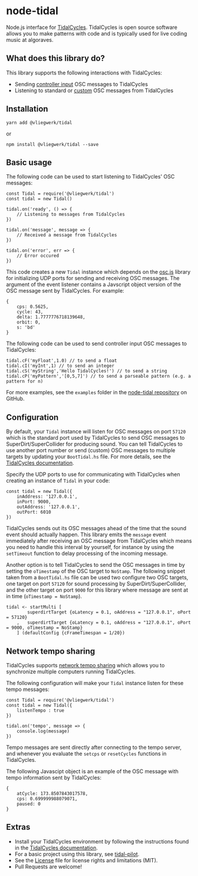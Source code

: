 # node-tidal

Node.js interface for [TidalCycles](https://tidalcycles.org). TidalCycles is open source software allows you to make patterns with code and is typically used for live coding music at algoraves.

## What does this library do?

This library supports the following interactions with TidalCycles:

-   Sending [controller input](https://tidalcycles.org/index.php/Controller_Input) OSC messages to TidalCycles
-   Listening to standard or [custom](https://tidalcycles.org/index.php/Custom_OSC) OSC messages from TidalCycles

## Installation

```
yarn add @vliegwerk/tidal
```

or

```
npm install @vliegwerk/tidal --save
```

## Basic usage

The following code can be used to start listening to TidalCycles' OSC messages:

```
const Tidal = require('@vliegwerk/tidal')
const tidal = new Tidal()

tidal.on('ready', () => {
	// Listening to messages from TidalCycles
})

tidal.on('message', message => {
	// Received a message from TidalCycles
})

tidal.on('error', err => {
	// Error occured
})
```

This code creates a new `Tidal` instance which depends on the [osc.js](https://www.npmjs.com/package/osc) library for initializing UDP ports for sending and receiving OSC messages. The argument of the event listener contains a Javscript object version of the OSC message sent by TidalCycles. For example:

```
{
    cps: 0.5625,
    cycle: 43,
    delta: 1.7777776718139648,
    orbit: 0,
    s: 'bd'
}
```

The following code can be used to send controller input OSC messages to TidalCycles:

```
tidal.cF('myFloat',1.0) // to send a float
tidal.cI('myInt',1) // to send an integer
tidal.cS('myString','Hello TidalCycles!') // to send a string
tidal.cP('myPattern','[0,5,7]') // to send a parseable pattern (e.g. a pattern for n)
```

For more examples, see the `examples` folder in the [node-tidal repository](https://github.com/njanssen/node-tidal/tree/master/examples) on GitHub.

## Configuration

By default, your `Tidal` instance will listen for OSC messages on port `57120` which is the standard port used by TidalCycles to send OSC messages to SuperDirt/SuperCollider for producing sound. You can tell TidalCycles to use another port number or send (custom) OSC messages to multiple targets by updating your `BootTidal.hs` file. For more details, see the [TidalCycles documentation](https://tidalcycles.org/index.php/Custom_OSC).

Specify the UDP ports to use for communicating with TidalCycles when creating an instance of `Tidal` in your code:

```
const tidal = new Tidal({
	inAddress: '127.0.0.1',
	inPort: 9000,
	outAddress: '127.0.0.1',
	outPort: 6010
})
```

TidalCycles sends out its OSC messages ahead of the time that the sound event should actually happen.
This library emits the `message` event immediately after receiving an OSC message from TidalCycles
which means you need to handle this interval by yourself, for instance by using the `setTimeout` function
to delay processing of the incoming message.

Another option is to tell TidalCycles to send the OSC messages in time by setting the `oTimestamp` of the OSC target
to `NoStamp`. The following snippet taken from a `BootTidal.hs` file can be used two configure two OSC targets,
one target on port `57120` for sound processing by SuperDirt/SuperCollider, and the other target on port `9000` for
this library where message are sent at in time (`oTimestamp = NoStamp`).

```
tidal <- startMulti [
        superdirtTarget {oLatency = 0.1, oAddress = "127.0.0.1", oPort = 57120}
    ,   superdirtTarget {oLatency = 0.1, oAddress = "127.0.0.1", oPort = 9000, oTimestamp = NoStamp}
    ] (defaultConfig {cFrameTimespan = 1/20})
```

## Network tempo sharing

TidalCycles supports [network tempo sharing](https://tidalcycles.org/index.php/Network_tempo_sharing) which allows you to synchronize multiple computers running TidalCycles.

The following configuration will make your `Tidal` instance listen for these tempo messages:

```
const Tidal = require('@vliegwerk/tidal')
const tidal = new Tidal({
	listenTempo : true
})

tidal.on('tempo', message => {
	console.log(message)
})
```

Tempo messages are sent directly after connecting to the tempo server, and whenever you evaluate the `setcps` or `resetCycles` functions in TidalCycles.

The following Javascipt object is an example of the OSC message with tempo information sent by TidalCycles:

```
{
    atCycle: 173.8507843017578,
    cps: 0.699999988079071,
    paused: 0
}
```

## Extras

-   Install your TidalCycles environment by following the instructions found in the [TidalCycles documentation](https://tidalcycles.org/index.php/Installation).
-   For a basic project using this library, see [tidal-pilot](https://github.com/njanssen/tidal-pilot).
-   See the [License](LICENSE) file for license rights and limitations (MIT).
-   Pull Requests are welcome!
